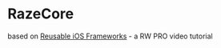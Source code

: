# RazeCore
based on [Reusable iOS Frameworks](https://www.raywenderlich.com/10318291-reusable-ios-frameworks?utm_campaign=rw-weekly-issue-271&utm_medium=email&utm_source=rw-weekly&__s=vfcbdvnp64hisq5sg9tc) - a RW PRO video tutorial
